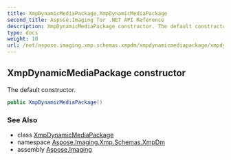 ```yaml
---
title: XmpDynamicMediaPackage.XmpDynamicMediaPackage
second_title: Aspose.Imaging for .NET API Reference
description: XmpDynamicMediaPackage constructor. The default constructor
type: docs
weight: 10
url: /net/aspose.imaging.xmp.schemas.xmpdm/xmpdynamicmediapackage/xmpdynamicmediapackage/
---
```

## XmpDynamicMediaPackage constructor

The default constructor.

```csharp
public XmpDynamicMediaPackage()
```

### See Also

* class [XmpDynamicMediaPackage](../)
* namespace [Aspose.Imaging.Xmp.Schemas.XmpDm](../../xmpdynamicmediapackage/)
* assembly [Aspose.Imaging](../../../)


